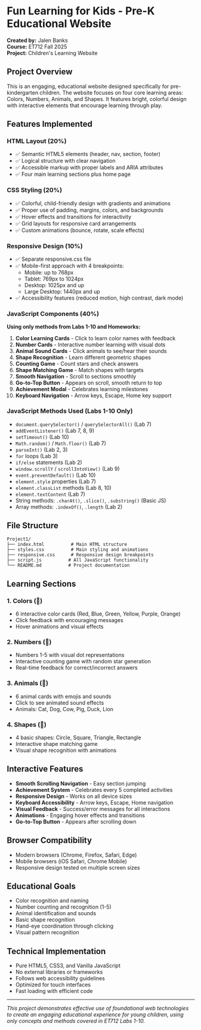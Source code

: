 # Fun Learning for Kids - Pre-K Educational Website

**Created by:** Jalen Banks  
**Course:** ET712 Fall 2025  
**Project:** Children's Learning Website

## Project Overview

This is an engaging, educational website designed specifically for pre-kindergarten children. The website focuses on four core learning areas: Colors, Numbers, Animals, and Shapes. It features bright, colorful design with interactive elements that encourage learning through play.

## Features Implemented

### HTML Layout (20%)
- ✅ Semantic HTML5 elements (header, nav, section, footer)
- ✅ Logical structure with clear navigation
- ✅ Accessible markup with proper labels and ARIA attributes
- ✅ Four main learning sections plus home page

### CSS Styling (20%)
- ✅ Colorful, child-friendly design with gradients and animations
- ✅ Proper use of padding, margins, colors, and backgrounds
- ✅ Hover effects and transitions for interactivity
- ✅ Grid layouts for responsive card arrangements
- ✅ Custom animations (bounce, rotate, scale effects)

### Responsive Design (10%)
- ✅ Separate responsive.css file
- ✅ Mobile-first approach with 4 breakpoints:
  - Mobile: up to 768px
  - Tablet: 769px to 1024px  
  - Desktop: 1025px and up
  - Large Desktop: 1440px and up
- ✅ Accessibility features (reduced motion, high contrast, dark mode)

### JavaScript Components (40%)
**Using only methods from Labs 1-10 and Homeworks:**

1. **Color Learning Cards** - Click to learn color names with feedback
2. **Number Cards** - Interactive number learning with visual dots
3. **Animal Sound Cards** - Click animals to see/hear their sounds
4. **Shape Recognition** - Learn different geometric shapes
5. **Counting Game** - Count stars and check answers
6. **Shape Matching Game** - Match shapes with targets
7. **Smooth Navigation** - Scroll to sections smoothly
8. **Go-to-Top Button** - Appears on scroll, smooth return to top
9. **Achievement Modal** - Celebrates learning milestones
10. **Keyboard Navigation** - Arrow keys, Escape, Home key support

### JavaScript Methods Used (Labs 1-10 Only)
- `document.querySelector()` / `querySelectorAll()` (Lab 7)
- `addEventListener()` (Lab 7, 8, 9)
- `setTimeout()` (Lab 10)
- `Math.random()` / `Math.floor()` (Lab 7)
- `parseInt()` (Lab 2, 3)
- `for` loops (Lab 3)
- `if/else` statements (Lab 2)
- `window.scrollY` / `scrollIntoView()` (Lab 9)
- `event.preventDefault()` (Lab 10)
- `element.style` properties (Lab 7)
- `element.classList` methods (Lab 8, 10)
- `element.textContent` (Lab 7)
- String methods: `.charAt()`, `.slice()`, `.substring()` (Basic JS)
- Array methods: `.indexOf()`, `.length` (Lab 2)

## File Structure
```
Project1/
├── index.html          # Main HTML structure
├── styles.css          # Main styling and animations
├── responsive.css      # Responsive design breakpoints
├── script.js          # All JavaScript functionality
└── README.md          # Project documentation
```

## Learning Sections

### 1. Colors (🎨)
- 6 interactive color cards (Red, Blue, Green, Yellow, Purple, Orange)
- Click feedback with encouraging messages
- Hover animations and visual effects

### 2. Numbers (🔢)
- Numbers 1-5 with visual dot representations
- Interactive counting game with random star generation
- Real-time feedback for correct/incorrect answers

### 3. Animals (🐾)
- 6 animal cards with emojis and sounds
- Click to see animated sound effects
- Animals: Cat, Dog, Cow, Pig, Duck, Lion

### 4. Shapes (📐)
- 4 basic shapes: Circle, Square, Triangle, Rectangle
- Interactive shape matching game
- Visual shape recognition with animations

## Interactive Features

- **Smooth Scrolling Navigation** - Easy section jumping
- **Achievement System** - Celebrates every 5 completed activities
- **Responsive Design** - Works on all device sizes
- **Keyboard Accessibility** - Arrow keys, Escape, Home navigation
- **Visual Feedback** - Success/error messages for all interactions
- **Animations** - Engaging hover effects and transitions
- **Go-to-Top Button** - Appears after scrolling down

## Browser Compatibility
- Modern browsers (Chrome, Firefox, Safari, Edge)
- Mobile browsers (iOS Safari, Chrome Mobile)
- Responsive design tested on multiple screen sizes

## Educational Goals
- Color recognition and naming
- Number counting and recognition (1-5)
- Animal identification and sounds
- Basic shape recognition
- Hand-eye coordination through clicking
- Visual pattern recognition

## Technical Implementation
- Pure HTML5, CSS3, and Vanilla JavaScript
- No external libraries or frameworks
- Follows web accessibility guidelines
- Optimized for touch interfaces
- Fast loading with efficient code

---

*This project demonstrates effective use of foundational web technologies to create an engaging educational experience for young children, using only concepts and methods covered in ET712 Labs 1-10.*
